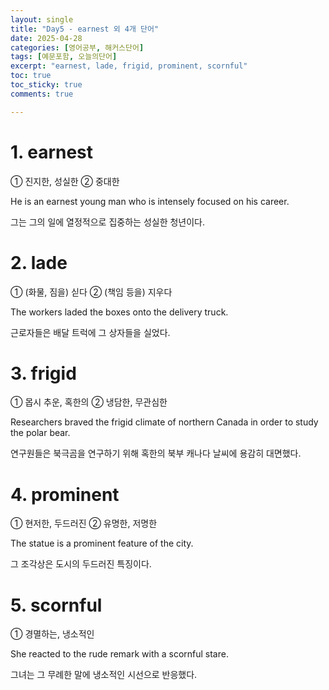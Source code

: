```yaml
---
layout: single
title: "Day5 - earnest 외 4개 단어"
date: 2025-04-28
categories: [영어공부, 해커스단어]
tags: [예문포함, 오늘의단어]
excerpt: "earnest, lade, frigid, prominent, scornful"
toc: true
toc_sticky: true
comments: true

---
```


# 1. earnest

① 진지한, 성실한 ② 중대한

He is an earnest young man who is intensely focused on his career.

그는 그의 일에 열정적으로 집중하는 성실한 청년이다.

# 2. lade
① (화물, 짐을) 싣다 ② (책임 등을) 지우다

The workers laded the boxes onto the delivery truck.

근로자들은 배달 트럭에 그 상자들을 실었다.

# 3. frigid
① 몹시 추운, 혹한의 ② 냉담한, 무관심한

Researchers braved the frigid climate of northern Canada in order to study the polar bear.

연구원들은 북극곰을 연구하기 위해 혹한의 북부 캐나다 날씨에 용감히 대면했다.


# 4. prominent
① 현저한, 두드러진 ② 유명한, 저명한

The statue is a prominent feature of the city.

그 조각상은 도시의 두드러진 특징이다.


# 5. scornful
① 경멸하는, 냉소적인

She reacted to the rude remark with a scornful stare.

그녀는 그 무례한 말에 냉소적인 시선으로 반응했다.